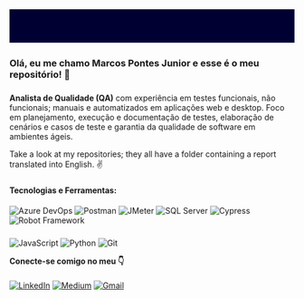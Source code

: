 <img src="/banner.png">

### Olá, eu me chamo Marcos Pontes Junior e esse é o meu repositório! 👋

###
**Analista de Qualidade (QA)** com experiência em testes funcionais, não funcionais; manuais e automatizados em aplicações web e desktop. Foco em planejamento, execução e documentação de testes, elaboração de cenários e casos de teste e garantia da qualidade de software em ambientes ágeis.

Take a look at my repositories; they all have a folder containing a report translated into English. ✌️
###

<strong>Tecnologias e Ferramentas:</strong>
####
![Azure DevOps](https://img.shields.io/badge/Azure%20DevOps-0078D7?style=for-the-badge&logoColor=white&color=black)
![Postman](https://img.shields.io/badge/Postman-FF6C37?style=for-the-badge&logoColor=white&color=black)
![JMeter](https://img.shields.io/badge/JMeter-D22128?style=for-the-badge&logoColor=white&color=black)
![SQL Server](https://img.shields.io/badge/SQL%20Server-CC2927?style=for-the-badge&logoColor=white&color=black)
![Cypress](https://img.shields.io/badge/Cypress-17202C?style=for-the-badge&logoColor=white&color=black)
![Robot Framework](https://img.shields.io/badge/Robot%20Framework-43B02A?style=for-the-badge&logoColor=white&color=black)
###
![JavaScript](https://img.shields.io/badge/javascript-%23323330.svg?style=for-the-badge&logoColor=white&color=black)
![Python](https://img.shields.io/badge/python-3670A0?style=for-the-badge&logoColor=white&color=black)
![Git](https://img.shields.io/badge/git-%23F05033.svg?style=for-the-badge&logoColor=white&color=black)

<strong>Conecte-se comigo no meu 👇</strong>
####
[![LinkedIn](https://img.shields.io/badge/linkedin-%230077B5.svg?style=for-the-badge&logoColor=white&color=black)](https://linkedin.com/in/marcospontesjunior) 
[![Medium](https://img.shields.io/badge/Medium-12100E?style=for-the-badge&logoColor=white&color=black)](https://medium.com/@marcospntsjunior) 
[![Gmail](https://img.shields.io/badge/Gmail-D14836?style=for-the-badge&logoColor=white&color=black)](mailto:marcospntsjunior@gmail.com) 
